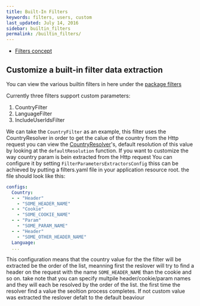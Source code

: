 ```yaml
---
title: Built-In Filters
keywords: filters, users, custom
last_updated: July 14, 2016
sidebar: builtin_filters
permalink: /builtin_filters/
---
```


* [Filters concept](http://wix.github.io/petri/basic_concepts_best_practices/#filters) 

## Customize a built-in filter data extraction

You can view the various builtin filters in here under the [package filters](https://github.com/wix/petri/tree/master/wix-petri-core/src/main/java/com/wixpress/petri/experiments/domain)

Currently three filters support custom parameters:
1. CountryFilter
2. LanguageFilter
3. IncludeUserIdsFilter

We can take the `CountryFilter` as an example, this filter uses the CountryResolver in order to get the calue of the country from the Http request
you can view the [CountryResolver](https://github.com/wix/petri/blob/master/laboratory-servlet-api-integration/src/main/java/com/wixpress/petri/laboratory/Resolvers.scala#L44)'s, default resolution of this value by looking at the `defaultResolution` function.
If you want to customize the way country param is bein extracted from the Http request You can configure it by setting `FilterParametersExtractorsConfig` thiss can be achieved by putting a filters.yaml file in your application resource root.
the file should look like this:

```yaml
configs:
  Country:
  - - "Header"
    - "SOME_HEADER_NAME"
  - - "Cookie"
    - "SOME_COOKIE_NAME"
  - - "Param"
    - "SOME_PARAM_NAME"
  - - "Header"
    - "SOME_OTHER_HEADER_NAME"
  Language:
  ...
```

This configuration means that the country value for the the filter will be extracted be the order of the list, meanning first the reslover will try to find a header on the request with the name `SOME_HEADER_NAME` than the cookie and so on. take note that you can specify multpile header/cookie/param names and they will each be resolved by the order of the list.
the first time the resolver find a value the seoltion process completes.
If not custom value was extracted the reslover defalt to the default beaviour
